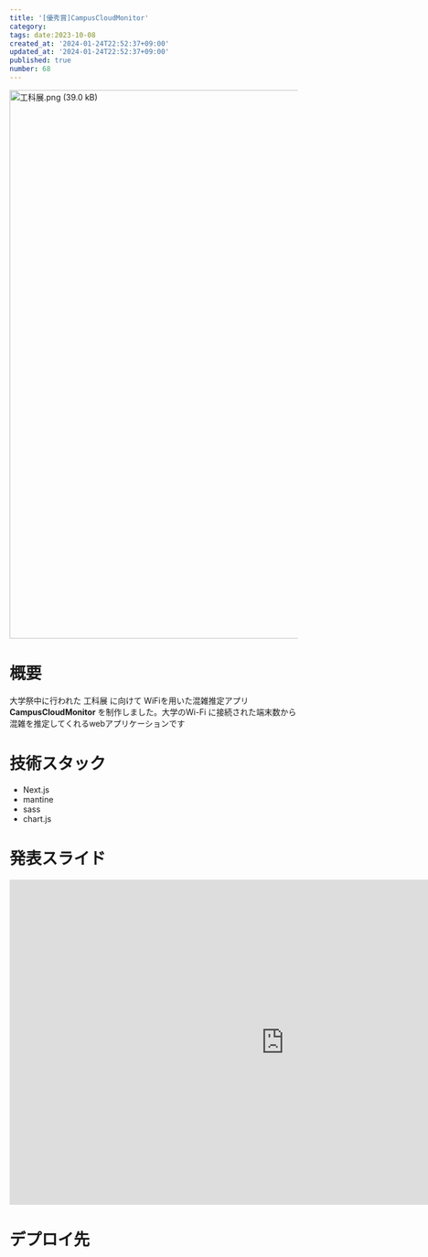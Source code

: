 ```yaml
---
title: '[優秀賞]CampusCloudMonitor'
category:
tags: date:2023-10-08
created_at: '2024-01-24T22:52:37+09:00'
updated_at: '2024-01-24T22:52:37+09:00'
published: true
number: 68
---
```


<img width="960" alt="工科展.png (39.0 kB)" src="/images/articles/68/b9e9f3f0-56c7-4ad2-b236-de9400ad1de7.png">

# 概要

大学祭中に行われた 工科展 に向けて WiFiを用いた混雑推定アプリ**CampusCloudMonitor** を制作しました。大学のWi-Fi に接続された端末数から混雑を推定してくれるwebアプリケーションです

# 技術スタック

- Next.js
- mantine
- sass
- chart.js

# 発表スライド

<iframe src="https://docs.google.com/presentation/d/e/2PACX-1vTWiPglUQcwyxrfy1JpxFiuUqbi-u2zV1TS5q3okM0PAUag97G56OjMeV3Mm2vlT3iQiZyOwPDh8OSv/embed?start=false&loop=false&delayms=3000" frameborder="0" width="960" height="569" allowfullscreen="true" mozallowfullscreen="true" webkitallowfullscreen="true"></iframe>

# デプロイ先
